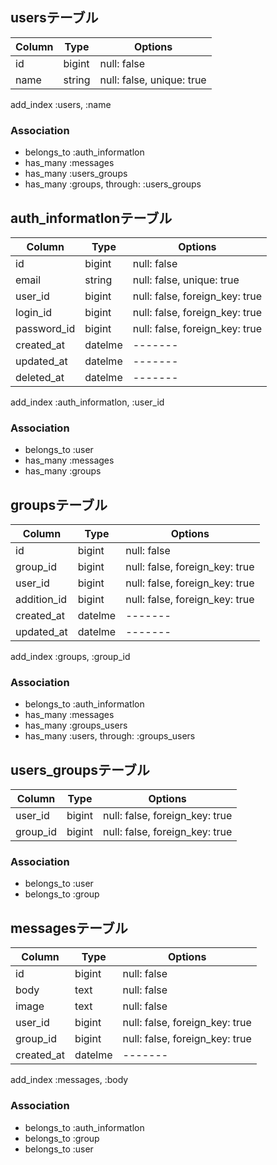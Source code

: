 ## usersテーブル
|Column|Type|Options|
|------|----|-------|
|id|bigint|null: false|
|name|string|null: false, unique: true|
add_index :users, :name
### Association
- belongs_to :auth_informatlon
- has_many :messages
- has_many :users_groups
- has_many :groups,  through:  :users_groups

## auth_informatlonテーブル
|Column|Type|Options|
|------|----|-------|
|id|bigint|null: false|
|email|string|null: false, unique: true|
|user_id|bigint|null: false, foreign_key: true|
|login_id|bigint|null: false, foreign_key: true|
|password_id|bigint|null: false, foreign_key: true|
|created_at|datelme|-------|
|updated_at|datelme|-------|
|deleted_at|datelme|-------|
add_index :auth_informatlon, :user_id
### Association
- belongs_to  :user
- has_many :messages
- has_many :groups

## groupsテーブル
|Column|Type|Options|
|------|----|-------|
|id|bigint|null: false|
|group_id|bigint|null: false, foreign_key: true|
|user_id|bigint|null: false, foreign_key: true|
|addition_id|bigint|null: false, foreign_key: true|
|created_at|datelme|-------|
|updated_at|datelme|-------|
add_index :groups, :group_id
### Association
- belongs_to :auth_informatlon
- has_many :messages
- has_many :groups_users
- has_many :users,  through:  :groups_users

## users_groupsテーブル
|Column|Type|Options|
|------|----|-------|
|user_id|bigint|null: false, foreign_key: true|
|group_id|bigint|null: false, foreign_key: true|
### Association
- belongs_to :user
- belongs_to :group


## messagesテーブル
|Column|Type|Options|
|------|----|-------|
|id|bigint|null: false|
|body|text|null: false|
|image|text|null: false|
|user_id|bigint|null: false, foreign_key: true|
|group_id|bigint|null: false, foreign_key: true|
|created_at|datelme|-------|
add_index :messages, :body
### Association
- belongs_to :auth_informatlon
- belongs_to :group
- belongs_to :user